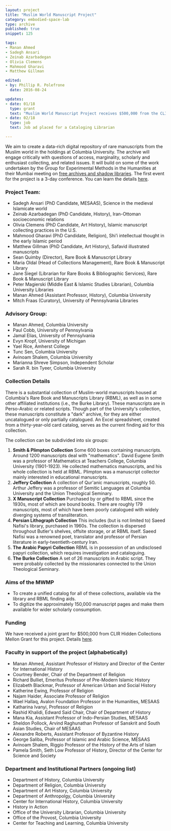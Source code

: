 ```yaml
---
layout: project
title: "Muslim World Manuscript Project"
category: embodied-space-lab
type: archive
published: true
snippet: 125

tags:
- Manan Ahmed
- Sadegh Ansari
- Zeinab Azarbadegan
- Olivia Clemens
- Mahmood Gharavi
- Matthew Gillman

edited:
- by: Phillip R. Polefrone
  date: 2016-08-24

updates:
- date: 01/18
  type: grant
  text: "Muslim World Manuscript Project receives $500,000 from the CLIR Hidden Collections Mellon Grant"
- date: 02/18
  type: job
  text: Job ad placed for a Cataloging Librarian

---
```


We aim to create a data-rich digital repository of rare manuscripts from the
Muslim world in the holdings at Columbia University. The archive will engage
critically with questions of access, marginality, scholarly and enthusiast
collecting, and related issues. It will build on some of the work undertaken by
the Group for Experimental Methods in the Humanities at their Mumbai meeting on
[free archives and shadow
libraries](http://xpmethod.plaintext.in/technologies-of-dissent/digital-justice.html). The first event for the project is a 3-day conference. You can learn the details [here](http://xpmethod.plaintext.in/events/mwmpconf.html).  


### Project Team: 

* Sadegh Ansari (PhD Candidate, MESAAS), Science in the medieval Islamicate world
* Zeinab Azarbadegan (PhD Candidate, History), Iran-Ottoman socioeconomic relations
* Olivia Clemens (PhD Candidate, Art History), Islamic manuscript collecting practices in the U.S.
* Mahmood Gharavi (PhD Candidate, Religion), Shi’i intellectual thought in the early Islamic period
* Matthew Gillman (PhD Candidate, Art History), Safavid illustrated manuscripts
* Sean Quimby (Director), Rare Book & Manuscript Library
* Maria Oldal (Head of Collections Management), Rare Book & Manuscript Library
* Jane Siegel (Librarian for Rare Books & Bibliographic Services), Rare Book & Manuscript Library
* Peter Magierski (Middle East & Islamic Studies Librarian), Columbia University Libraries
* Manan Ahmed (Assistant Professor, History), Columbia University 
* Mitch Fraas (Curatory), University of Pennsylvania Libraries

### Advisory Group:

* Manan Ahmed, Columbia University
* Paul Cobb, University of Pennsylvania
* Jamal Elias, University of Pennsylvania
* Evyn Kropf, University of Michigan
* Yael Rice, Amherst College
* Tunc Sen, Columbia University
* Avinoam Shalem, Columbia University
* Marianna Shreve Simpson, Independent Scholar
* Sarah R. bin Tyeer, Columbia University

### Collection Details

There is a substantial collection of Muslim-world manuscripts housed at
Columbia's Rare Book and Manuscripts Library (RBML), as well as in some other
affiliated institutions (i.e., the Burke Library). These manuscripts are in
Perso-Arabic or related scripts. Though part of the University's collection,
these manuscripts constitute a "dark" archive, for they are either uncatalogued
or only partially catalogued. An Excel spreadsheet, created from
a thirty-year-old card catalog, serves as the current finding aid for this
collection.

The collection can be subdivided into six groups: 

1. **Smith & Plimpton Collection** Some 600 boxes containing manuscripts. Around 1200 manuscripts deal with "mathematics". David Eugene Smith was a professor of Mathematics at Teachers College, Columbia University (1901-1923). He collected mathematics manuscripts, and his whole collection is held at RBML. Plimpton was a manuscript collector mainly interested in educational manuscripts.
2. **Jeffery Collection** A collection of Qur'anic manuscripts, roughly 50. Arthur Jeffery was a professor of Semitic Languages at Columbia University and the Union Theological Seminary. 
3. **X Manuscript Collection** Purchased by or gifted to RBML since the 1930s, most of which are bound books. There are roughly 179 manuscripts, most of which have been poorly catalogued with widely diverging systems of transliteration.
4. **Persian Lithograph Collection** This includes (but is not limited to) Saeed Nafisi's library, purchased in 1960s. The collection is dispersed throughout Butler's shelves, offsite storage, or at RBML itself. Saeed Nafisi was a renowned poet, translator and professor of Persian literature in early-twentieth-century Iran.
5. **The Arabic Papyri Collection** RBML is in possession of an undisclosed papyri collection, which requires investigation and cataloguing.
6. **The Burke Collection** A set of 26 manuscripts in Arabic script. They were probably collected by the missionaries connected to the Union Theological Seminary.

### Aims of the MWMP

* To create a unified catalog for all of these collections, available via the library and RBML finding aids.
* To digitize the approximately 150,000 manuscript pages and make them available for wider scholarly consumption.


### Funding

We have received a joint grant for $500,000 from CLIR Hidden Collections
Mellon Grant for this project. Details
[here](http://library.columbia.edu/news/libraries/2017/2018-01-04_Muslim_Manuscripts_Grant.html).

### Faculty in support of the project (alphabetically)

* Manan Ahmed, Assistant Professor of History and Director of the Center for International History
* Courtney Bender, Chair of the Department of Religion
* Richard Bulliet, Emeritus Professor of Pre-Modern Islamic History
* Elizabeth Blackmar, Professor of American Urban and Social History
* Katherine Ewing, Professor of Religion
* Najam Haider, Associate Professor of Religion
* Wael Hallaq, Avalon Foundation Professor in the Humanities, MESAAS
* Katharina Ivanyi, Professor of Religion
* Rashid Khalidi, Edward Said Chair, Chair of Department of History
* Mana Kia, Assistant Professor of Indo-Persian Studies, MESAAS
* Sheldon Pollock, Arvind Raghunathan Professor of Sanskrit and South Asian Studies, Chair of MESAAS
* Alexandre Roberts, Assistant Professor of Byzantine History
* George Saliba, Professor of Islamic and Arabic Science, MESAAS
* Avinoam Shalem, Riggio Professor of the History of the Arts of Islam
* Pamela Smith, Seth Low Professor of History, Director of the Center for Science and Society

### Department and Institutional Partners (ongoing list)

* Department of History, Columbia University
* Department of Religion, Columbia University
* Department of Art History, Columbia University
* Department of Anthropolgy, Columbia University
* Center for International History, Columbia University
* History in Action
* Office of the University Librarian, Columbia University
* Office of the Provost, Columbia University
* Center for Teaching and Learning, Columbia University

